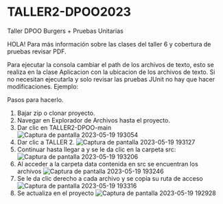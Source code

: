 # TALLER2-DPOO2023
Taller DPOO Burgers + Pruebas Unitarias

HOLA! Para más información sobre las clases del taller 6 y cobertura de pruebas revisar PDF.

Para ejecutar la consola cambiar el path de los archivos de texto, esto se realiza en la clase Aplicacion con la ubicacion de los archivos de texto.
Si no necesitan ejecutarla y solo revisar las pruebas JUnit no hay que hacer modificaciones. 
Ejemplo:


Pasos para hacerlo.
1. Bajar zip o clonar proyecto.
2. Navegar en Explorador de Archivos hasta el proyecto.
3. Dar clic en TALLER2-DPOO-main
 ![Captura de pantalla 2023-05-19 193054](https://github.com/SofRozo/Taller6-Dpoo/assets/111070857/ccd0ec9c-926f-48fb-8511-03c4b80c3efb)
4. Dar clic a TALLER 2.
 ![Captura de pantalla 2023-05-19 193127](https://github.com/SofRozo/Taller6-Dpoo/assets/111070857/c9e0c889-76f3-4923-b884-ec5958d096b2)
5. Continuar hasta llegar a y se le da clic en la carpeta src:
 ![Captura de pantalla 2023-05-19 193206](https://github.com/SofRozo/Taller6-Dpoo/assets/111070857/cb4db450-f43c-481d-afdc-985faaff56b9)
6. Al acceder a la carpeta data contenida en src se encuentran los archivos
 ![Captura de pantalla 2023-05-19 193246](https://github.com/SofRozo/Taller6-Dpoo/assets/111070857/c3eefb67-7c28-4f93-a2c9-41d476cf7d3a)
7. Se le da clic derecho a cada archivo y se copia su ruta de acceso
 ![Captura de pantalla 2023-05-19 193316](https://github.com/SofRozo/Taller6-Dpoo/assets/111070857/99b8f775-7ae7-4132-a6fc-b10e2c6f09da)
8. Se actualiza en el proyecto
 ![Captura de pantalla 2023-05-19 192928](https://github.com/SofRozo/Taller6-Dpoo/assets/111070857/94840051-5719-439a-8723-202e719d65ab)



